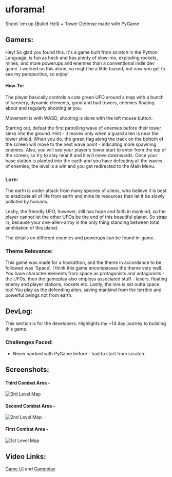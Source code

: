# uforama!
Shoot 'em up (Bullet Hell) + Tower Defense made with PyGame

## Gamers:

Hey! So glad you found this. 
It's a game built from scratch in the Python Language, is fun as heck and has plenty of slow-mo, exploding rockets, mines, and more powerups and enemies than a conventional indie dev game.
I worked on this alone, so might be a little biased, but now you get to see my perspective, so enjoy!

#### How-To:

The player basically controls a cute green UFO around a map with a bunch of scenery, dynamic elements, good and bad towers, enemies floating about and regularly shooting at you.

Movement is with WASD, shooting is done with the left mouse button.

Starting out, defeat the first patrolling wave of enemies before their tower sinks into the ground. Hint - it moves only when a guard alien is near the tower shield. When you do, the green flag along the track on the bottom of the screen will move to the next wave point - indicating more spawning enemies. Also, you will see your player's tower start to enter from the top of the screen, so try to stay near it and it will move downwards. Once your base station is planted into the earth and you have defeating all the waves of enemies, the level is a win and you get redirected to the Main Menu.

### Lore:

The earth is under attack from many species of aliens, who believe it is best to eradicate all of life from earth and mine its resources than let it be slowly polluted by humans.

Leshy, the friendly UFO, however, still has hope and faith in mankind, so the player cannot let the other UFOs be the end of this beautiful planet. So strap in, because your one-alien-army is the only thing standing between total annhilation of this planet. 

The details on different enemies and powerups can be found in-game.

### Theme Relevance:

This game was made for a hackathon, and the theme in accordance to be followed was 'Space'. I think this game encompasses the theme very well. You have character elements from space as protagonists and antagonists - the UFOs, then the gameplay also employs associated stuff - lasers, floating enemy and player stations, rockets etc. Lastly, the lore is set outta space, too! You play as the defending alien, saving mankind from the terrible and powerful beings not from earth.

## DevLog:

This section is for the developers. Highlights my ~14 day journey to building this game.

### Challenges Faced:

* Never worked with PyGame before - had to start from scratch.

## Screenshots:

#### Third Combat Area - 
![3rd Level Map](https://i.ibb.co/V20X6xw/Screenshot-2022-06-12-215829.png)

#### Second Combat Area - 
![2nd Level Map](https://i.ibb.co/KqzpSjr/Screenshot-2022-06-12-220050.png)

#### First Combat Area - 
![1st Level Map](https://i.ibb.co/fCVnxXg/Screenshot-2022-06-12-220226.png)

## Video Links:

[Game UI](https://vimeo.com/719602849) and [Gameplay](https://vimeo.com/719602810)